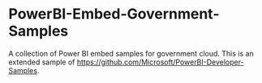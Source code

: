 # PowerBI-Embed-Government-Samples
A collection of Power BI embed samples for government cloud. This is an extended sample of https://github.com/Microsoft/PowerBI-Developer-Samples. 
